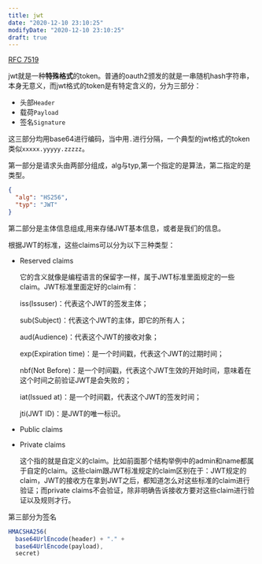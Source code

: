 ```yaml
---
title: jwt
date: "2020-12-10 23:10:25"
modifyDate: "2020-12-10 23:10:25"
draft: true
---
```



[RFC 7519](https://link.zhihu.com/?target=https%3A//tools.ietf.org/html/rfc7519)

jwt就是一种**特殊格式**的token。普通的oauth2颁发的就是一串随机hash字符串，本身无意义，而jwt格式的token是有特定含义的，分为三部分：

- 头部`Header`
- 载荷`Payload`
- 签名`Signature`

这三部分均用base64进行编码，当中用`.`进行分隔，一个典型的jwt格式的token类似`xxxxx.yyyyy.zzzzz`。

第一部分是请求头由两部分组成，alg与typ,第一个指定的是算法，第二指定的是类型。

```json
{
  "alg": "HS256",
  "typ": "JWT"
}
```

第二部分是主体信息组成,用来存储JWT基本信息，或者是我们的信息。

根据JWT的标准，这些claims可以分为以下三种类型： 

-  Reserved claims

    它的含义就像是编程语言的保留字一样，属于JWT标准里面规定的一些claim。JWT标准里面定好的claim有：

    iss(Issuser)：代表这个JWT的签发主体；

    sub(Subject)：代表这个JWT的主体，即它的所有人；

    aud(Audience)：代表这个JWT的接收对象；

    exp(Expiration time)：是一个时间戳，代表这个JWT的过期时间；

    nbf(Not Before)：是一个时间戳，代表这个JWT生效的开始时间，意味着在这个时间之前验证JWT是会失败的；

    iat(Issued at)：是一个时间戳，代表这个JWT的签发时间；

    jti(JWT ID)：是JWT的唯一标识。

- Public claims

    

-  Private claims

    这个指的就是自定义的claim。比如前面那个结构举例中的admin和name都属于自定的claim。这些claim跟JWT标准规定的claim区别在于：JWT规定的claim，JWT的接收方在拿到JWT之后，都知道怎么对这些标准的claim进行验证；而private claims不会验证，除非明确告诉接收方要对这些claim进行验证以及规则才行。

第三部分为签名

```javascript
HMACSHA256(
  base64UrlEncode(header) + "." +
  base64UrlEncode(payload),
  secret)
```



